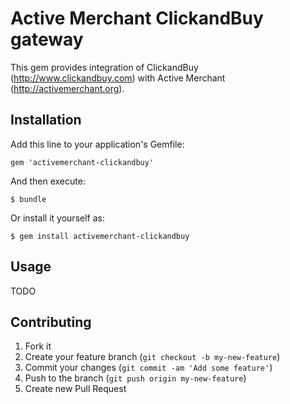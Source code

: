 # Active Merchant ClickandBuy gateway

This gem provides integration of ClickandBuy (http://www.clickandbuy.com) with Active Merchant (http://activemerchant.org).

## Installation

Add this line to your application's Gemfile:

    gem 'activemerchant-clickandbuy'

And then execute:

    $ bundle

Or install it yourself as:

    $ gem install activemerchant-clickandbuy

## Usage

TODO

## Contributing

1. Fork it
2. Create your feature branch (`git checkout -b my-new-feature`)
3. Commit your changes (`git commit -am 'Add some feature'`)
4. Push to the branch (`git push origin my-new-feature`)
5. Create new Pull Request
